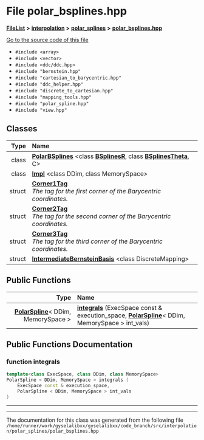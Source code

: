 

# File polar\_bsplines.hpp



[**FileList**](files.md) **>** [**interpolation**](dir_264890e5c091f8c8d7fe1f842870c25e.md) **>** [**polar\_splines**](dir_a6779ae02b71d57f488d261458bab1ce.md) **>** [**polar\_bsplines.hpp**](polar__bsplines_8hpp.md)

[Go to the source code of this file](polar__bsplines_8hpp_source.md)



* `#include <array>`
* `#include <vector>`
* `#include <ddc/ddc.hpp>`
* `#include "bernstein.hpp"`
* `#include "cartesian_to_barycentric.hpp"`
* `#include "ddc_helper.hpp"`
* `#include "discrete_to_cartesian.hpp"`
* `#include "mapping_tools.hpp"`
* `#include "polar_spline.hpp"`
* `#include "view.hpp"`















## Classes

| Type | Name |
| ---: | :--- |
| class | [**PolarBSplines**](classPolarBSplines.md) &lt;class [**BSplinesR**](structBSplinesR.md), class [**BSplinesTheta**](structBSplinesTheta.md), C&gt;<br> |
| class | [**Impl**](classPolarBSplines_1_1Impl.md) &lt;class DDim, class MemorySpace&gt;<br> |
| struct | [**Corner1Tag**](structPolarBSplines_1_1Impl_1_1Corner1Tag.md) <br>_The tag for the first corner of the Barycentric coordinates._  |
| struct | [**Corner2Tag**](structPolarBSplines_1_1Impl_1_1Corner2Tag.md) <br>_The tag for the second corner of the Barycentric coordinates._  |
| struct | [**Corner3Tag**](structPolarBSplines_1_1Impl_1_1Corner3Tag.md) <br>_The tag for the third corner of the Barycentric coordinates._  |
| struct | [**IntermediateBernsteinBasis**](structPolarBSplines_1_1Impl_1_1IntermediateBernsteinBasis.md) &lt;class DiscreteMapping&gt;<br> |






















## Public Functions

| Type | Name |
| ---: | :--- |
|  [**PolarSpline**](structPolarSpline.md)&lt; DDim, MemorySpace &gt; | [**integrals**](#function-integrals) (ExecSpace const & execution\_space, [**PolarSpline**](structPolarSpline.md)&lt; DDim, MemorySpace &gt; int\_vals) <br> |




























## Public Functions Documentation




### function integrals 

```C++
template<class ExecSpace, class DDim, class MemorySpace>
PolarSpline < DDim, MemorySpace > integrals (
    ExecSpace const & execution_space,
    PolarSpline < DDim, MemorySpace > int_vals
) 
```




<hr>

------------------------------
The documentation for this class was generated from the following file `/home/runner/work/gyselalibxx/gyselalibxx/code_branch/src/interpolation/polar_splines/polar_bsplines.hpp`

